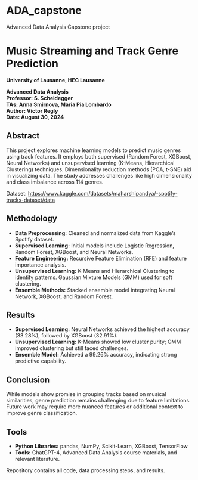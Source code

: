 # ADA_capstone
Advanced Data Analysis Capstone project


# Music Streaming and Track Genre Prediction

**University of Lausanne, HEC Lausanne**

**Advanced Data Analysis**  
**Professor: S. Scheidegger**  
**TAs: Anna Smirnova, Maria Pia Lombardo**  
**Author: Victor Regly**  
**Date: August 30, 2024**

## Abstract

This project explores machine learning models to predict music genres using track features. It employs both supervised (Random Forest, XGBoost, Neural Networks) and unsupervised learning (K-Means, Hierarchical Clustering) techniques. Dimensionality reduction methods (PCA, t-SNE) aid in visualizing data. The study addresses challenges like high dimensionality and class imbalance across 114 genres.

Dataset: https://www.kaggle.com/datasets/maharshipandya/-spotify-tracks-dataset/data

## Methodology

- **Data Preprocessing:** Cleaned and normalized data from Kaggle’s Spotify dataset.
- **Supervised Learning:** Initial models include Logistic Regression, Random Forest, XGBoost, and Neural Networks.
- **Feature Engineering:** Recursive Feature Elimination (RFE) and feature importance analysis.
- **Unsupervised Learning:** K-Means and Hierarchical Clustering to identify patterns. Gaussian Mixture Models (GMM) used for soft clustering.
- **Ensemble Methods:** Stacked ensemble model integrating Neural Network, XGBoost, and Random Forest.

## Results

- **Supervised Learning:** Neural Networks achieved the highest accuracy (33.28%), followed by XGBoost (32.91%).
- **Unsupervised Learning:** K-Means showed low cluster purity; GMM improved clustering but still faced challenges.
- **Ensemble Model:** Achieved a 99.26% accuracy, indicating strong predictive capability.

## Conclusion

While models show promise in grouping tracks based on musical similarities, genre prediction remains challenging due to feature limitations. Future work may require more nuanced features or additional context to improve genre classification.

## Tools

- **Python Libraries:** pandas, NumPy, Scikit-Learn, XGBoost, TensorFlow
- **Tools:** ChatGPT-4, Advanced Data Analysis course materials, and relevant literature.

Repository contains all code, data processing steps, and results.
